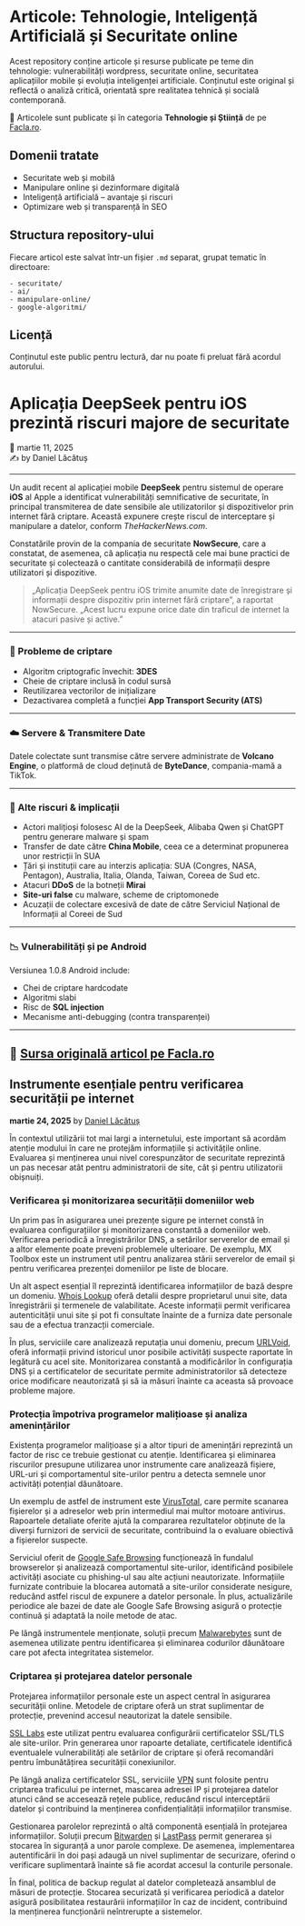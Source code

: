 # Articole: Tehnologie, Inteligență Artificială și Securitate online

Acest repository conține articole și resurse publicate pe teme din tehnologie: vulnerabilități wordpress, securitate online, securitatea aplicațiilor mobile și evoluția inteligenței artificiale. Conținutul este original și reflectă o analiză critică, orientată spre realitatea tehnică și socială contemporană.

🔗 Articolele sunt publicate și în categoria **Tehnologie și Știință** de pe [Facla.ro](https://facla.ro/category/tehnologie-si-stiinta/).

## Domenii tratate

- Securitate web și mobilă
- Manipulare online și dezinformare digitală
- Inteligență artificială – avantaje și riscuri
- Optimizare web și transparență în SEO

## Structura repository-ului

Fiecare articol este salvat într-un fișier `.md` separat, grupat tematic în directoare:
```
- securitate/
- ai/
- manipulare-online/
- google-algoritmi/
```

## Licență

Conținutul este public pentru lectură, dar nu poate fi preluat fără acordul autorului.

# Aplicația DeepSeek pentru iOS prezintă riscuri majore de securitate

📅 martie 11, 2025  
✍️ by Daniel Lăcătuș  

---

Un audit recent al aplicației mobile **DeepSeek** pentru sistemul de operare **iOS** al Apple a identificat vulnerabilități semnificative de securitate, în principal transmiterea de date sensibile ale utilizatorilor și dispozitivelor prin internet fără criptare. Această expunere crește riscul de interceptare și manipulare a datelor, conform *TheHackerNews.com*.

Constatările provin de la compania de securitate **NowSecure**, care a constatat, de asemenea, că aplicația nu respectă cele mai bune practici de securitate și colectează o cantitate considerabilă de informații despre utilizatori și dispozitive.

> „Aplicația DeepSeek pentru iOS trimite anumite date de înregistrare și informații despre dispozitiv prin internet fără criptare”, a raportat NowSecure. „Acest lucru expune orice date din traficul de internet la atacuri pasive și active.”

---

### 🔐 Probleme de criptare

- Algoritm criptografic învechit: **3DES**
- Cheie de criptare inclusă în codul sursă
- Reutilizarea vectorilor de inițializare
- Dezactivarea completă a funcției **App Transport Security (ATS)**

---

### ☁️ Servere & Transmitere Date

Datele colectate sunt transmise către servere administrate de **Volcano Engine**, o platformă de cloud deținută de **ByteDance**, compania-mamă a TikTok.

---

### 🚨 Alte riscuri & implicații

- Actori malițioși folosesc AI de la DeepSeek, Alibaba Qwen și ChatGPT pentru generare malware și spam
- Transfer de date către **China Mobile**, ceea ce a determinat propunerea unor restricții în SUA
- Țări și instituții care au interzis aplicația: SUA (Congres, NASA, Pentagon), Australia, Italia, Olanda, Taiwan, Coreea de Sud etc.
- Atacuri **DDoS** de la botneții **Mirai**
- **Site-uri false** cu malware, scheme de criptomonede
- Acuzații de colectare excesivă de date de către Serviciul Național de Informații al Coreei de Sud

---

### 📉 Vulnerabilități și pe Android

Versiunea 1.0.8 Android include:
- Chei de criptare hardcodate
- Algoritmi slabi
- Risc de **SQL injection**
- Mecanisme anti-debugging (contra transparenței)

---

📎 [Sursa originală articol pe Facla.ro](https://facla.ro/aplicatia-deepseek-pentru-ios-prezinta-riscuri-majore-de-securitate/)
---

## Instrumente esențiale pentru verificarea securității pe internet

**martie 24, 2025** by [Daniel Lăcătuș](https://facla.ro/writer/faclalibera/)

În contextul utilizării tot mai largi a internetului, este important să acordăm atenție modului în care ne protejăm informațiile și activitățile online. Evaluarea și menținerea unui nivel corespunzător de securitate reprezintă un pas necesar atât pentru administratorii de site, cât și pentru utilizatorii obișnuiți.

### Verificarea și monitorizarea securității domeniilor web
Un prim pas în asigurarea unei prezențe sigure pe internet constă în evaluarea configurațiilor și monitorizarea constantă a domeniilor web. Verificarea periodică a înregistrărilor DNS, a setărilor serverelor de email și a altor elemente poate preveni problemele ulterioare. De exemplu, MX Toolbox este un instrument util pentru analizarea stării serverelor de email și pentru verificarea prezenței domeniilor pe liste de blocare.

Un alt aspect esențial îl reprezintă identificarea informațiilor de bază despre un domeniu. [Whois Lookup](https://whois.domaintools.com/) oferă detalii despre proprietarul unui site, data înregistrării și termenele de valabilitate. Aceste informații permit verificarea autenticității unui site și pot fi consultate înainte de a furniza date personale sau de a efectua tranzacții comerciale.

În plus, serviciile care analizează reputația unui domeniu, precum [URLVoid](https://www.urlvoid.com/), oferă informații privind istoricul unor posibile activități suspecte raportate în legătură cu acel site. Monitorizarea constantă a modificărilor în configurația DNS și a certificatelor de securitate permite administratorilor să detecteze orice modificare neautorizată și să ia măsuri înainte ca aceasta să provoace probleme majore.

### Protecția împotriva programelor malițioase și analiza amenințărilor
Existența programelor malițioase și a altor tipuri de amenințări reprezintă un factor de risc ce trebuie gestionat cu atenție. Identificarea și eliminarea riscurilor presupune utilizarea unor instrumente care analizează fișiere, URL-uri și comportamentul site-urilor pentru a detecta semnele unor activități potențial dăunătoare.

Un exemplu de astfel de instrument este [VirusTotal](https://www.virustotal.com/), care permite scanarea fișierelor și a adreselor web prin intermediul mai multor motoare antivirus. Rapoartele detaliate oferite ajută la compararea rezultatelor obținute de la diverși furnizori de servicii de securitate, contribuind la o evaluare obiectivă a fișierelor suspecte.

Serviciul oferit de [Google Safe Browsing](https://transparencyreport.google.com/safe-browsing/search) funcționează în fundalul browserelor și analizează comportamentul site-urilor, identificând posibilele activități asociate cu phishing-ul sau alte acțiuni neautorizate. Informațiile furnizate contribuie la blocarea automată a site-urilor considerate nesigure, reducând astfel riscul de expunere a datelor personale. În plus, actualizările periodice ale bazei de date ale Google Safe Browsing asigură o protecție continuă și adaptată la noile metode de atac.

Pe lângă instrumentele menționate, soluții precum [Malwarebytes](https://www.malwarebytes.com/) sunt de asemenea utilizate pentru identificarea și eliminarea codurilor dăunătoare care pot afecta integritatea sistemelor.

### Criptarea și protejarea datelor personale
Protejarea informațiilor personale este un aspect central în asigurarea securității online. Metodele de criptare oferă un strat suplimentar de protecție, prevenind accesul neautorizat la datele sensibile.

[SSL Labs](https://www.ssllabs.com/ssltest/) este utilizat pentru evaluarea configurării certificatelor SSL/TLS ale site-urilor. Prin generarea unor rapoarte detaliate, certificatele identifică eventualele vulnerabilități ale setărilor de criptare și oferă recomandări pentru îmbunătățirea securității conexiunilor.

Pe lângă analiza certificatelor SSL, serviciile [VPN](https://www.expressvpn.com/) sunt folosite pentru criptarea traficului pe internet, mascarea adresei IP și protejarea datelor atunci când se accesează rețele publice, reducând riscul interceptării datelor și contribuind la menținerea confidențialității informațiilor transmise.

Gestionarea parolelor reprezintă o altă componentă esențială în protejarea informațiilor. Soluții precum [Bitwarden](https://bitwarden.com/) și [LastPass](https://www.lastpass.com/) permit generarea și stocarea în siguranță a unor parole complexe. De asemenea, implementarea autentificării în doi pași adaugă un nivel suplimentar de securizare, oferind o verificare suplimentară înainte să fie acordat accesul la conturile personale.

În final, politica de backup regulat al datelor completează ansamblul de măsuri de protecție. Stocarea securizată și verificarea periodică a datelor asigură posibilitatea restaurării informațiilor în caz de incident, contribuind la menținerea funcționării neîntrerupte a sistemelor.


